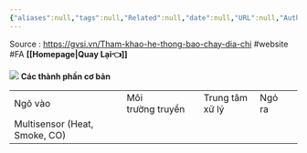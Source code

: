 ```yaml
---
{"aliases":null,"tags":null,"Related":null,"date":null,"URL":null,"Author":null,"dg-publish":true,"image":null,"permalink":"/Electric Engineer/ELV/Báo cháy -Fire alarm system/Trang web tham khảo cấu hình hệ FA/","dgPassFrontmatter":true,"noteIcon":"2","created":"2024-01-19T05:27:49.551+07:00","updated":"2024-01-19T09:33:45.000+07:00"}
---
```


Source : https://gvsi.vn/Tham-khao-he-thong-bao-chay-dia-chi
 #website #FA 
 **[[Homepage\|Quay Lại👈]]**

![](https://i.imgur.com/SCSHhGZ.png)
**Các thành phần cơ bản**

|  |  |  |  |  |  |
| ---- | ---- | ---- | ---- | ---- | ---- |
| Ngõ vào |  | Môi trường truyền | Trung tâm xữ lý | Ngỏ ra |  |
| Multisensor (Heat, Smoke, CO) |  |  |  |  |  |